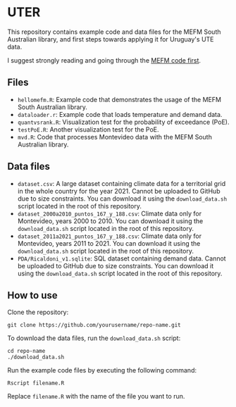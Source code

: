 # UTER
This repository contains example code and data files for the MEFM South Australian library, and first steps towards applying it for Uruguay's UTE data.

I suggest strongly reading and going through the  [MEFM code first](https://github.com/robjhyndman/MEFM-package "The R package MEFM includes a set of tools for implementing the Monash Electricity Forecasting Model based on the paper by Hyndman and Fan (2010).").

## Files

- `hellomefm.R`: Example code that demonstrates the usage of the MEFM South Australian library.
- `dataloader.r`: Example code that loads temperature and demand data.
- `quantvsrank.R`: Visualization test for the probability of exceedance (PoE).
- `testPoE.R`: Another visualization test for the PoE.
- `mvd.R`: Code that processes Montevideo data with the MEFM South Australian library.

## Data files

- `dataset.csv`: A large dataset containing climate data for a territorial grid in the whole country for the year 2021. Cannot be uploaded to GitHub due to size constraints. You can download it using the `download_data.sh` script located in the root of this repository.
- `dataset_2000a2010_puntos_167_y_188.csv`: Climate data only for Montevideo, years 2000 to 2010. You can download it using the `download_data.sh` script located in the root of this repository.
- `dataset_2011a2021_puntos_167_y_188.csv`: Climate data only for Montevideo, years 2011 to 2021. You can download it using the `download_data.sh` script located in the root of this repository.
- `PDA/Ricaldoni_v1.sqlite`: SQL dataset containing demand data. Cannot be uploaded to GitHub due to size constraints. You can download it using the `download_data.sh` script located in the root of this repository.

## How to use

Clone the repository:
``` console
git clone https://github.com/yourusername/repo-name.git
```
To download the data files, run the `download_data.sh` script:
``` console
cd repo-name
./download_data.sh
```
Run the example code files by executing the following command:
``` console
Rscript filename.R
```
Replace `filename.R` with the name of the file you want to run.
